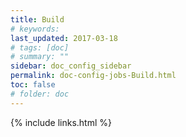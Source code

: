 ```yaml
---
title: Build
# keywords:
last_updated: 2017-03-18
# tags: [doc]
# summary: ""
sidebar: doc_config_sidebar
permalink: doc-config-jobs-Build.html
toc: false
# folder: doc
---
```


{% include links.html %}
 